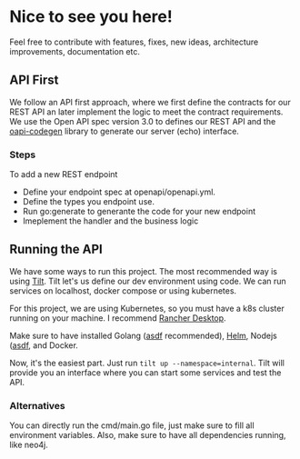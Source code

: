 # Nice to see you here!
Feel free to contribute with features, fixes, new ideas, architecture improvements, documentation etc.

## API First
We follow an API first approach, where we first define the contracts for our REST API an later implement the logic to meet the contract requirements. We use the Open API spec version 3.0 to defines our REST API and the [oapi-codegen](https://github.com/deepmap/oapi-codegen) library to generate our server (echo) interface.

### Steps
To add a new REST endpoint

* Define your endpoint spec at openapi/openapi.yml.
* Define the types you endpoint use.
* Run go:generate to generante the code for your new endpoint
* Imeplement the handler and the business logic

## Running the API
We have some ways to run this project. The most recommended way is using [Tilt](https://tilt.dev/). Tilt let's us define our dev environment using code. We can run services on localhost, docker compose or using kubernetes.

For this project, we are using Kubernetes, so you must have a k8s cluster running on your machine. I recommend [Rancher Desktop](https://www.rancher.com/).

Make sure to have installed Golang ([asdf](https://asdf-vm.com/) recommended), [Helm](https://helm.sh/docs/intro/install/), Nodejs ([asdf](https://asdf-vm.com/), and Docker.

Now, it's the easiest part. Just run `tilt up --namespace=internal`. Tilt will provide you an interface where you can start some services and test the API.

### Alternatives
You can directly run the cmd/main.go file, just make sure to fill all environment variables. Also, make sure to have all dependencies running, like neo4j.


